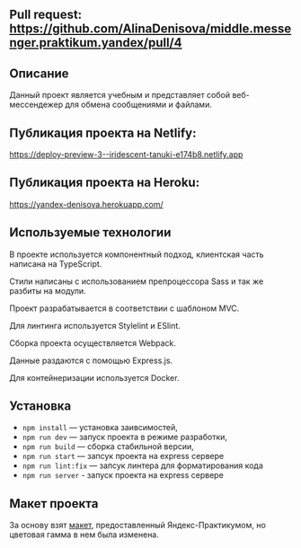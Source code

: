 ## Pull request: https://github.com/AlinaDenisova/middle.messenger.praktikum.yandex/pull/4

## Описание

Данный проект является учебным и представляет собой веб-мессендежер для обмена сообщениями и файлами.

## Публикация проекта на Netlify:
https://deploy-preview-3--iridescent-tanuki-e174b8.netlify.app

## Публикация проекта на Heroku:
https://yandex-denisova.herokuapp.com/

## Используемые технологии

В проекте используется компонентный подход, клиентская часть написана на TypeScript.

Стили написаны с использованием препроцессора Sass и так же разбиты на модули.

Проект разрабатывается в соответствии с шаблоном MVC.

Для линтинга используется Stylelint и ESlint.

Сборка проекта осуществляется Webpack.

Данные раздаются с помощью Express.js.

Для контейнеризации используется Docker.

## Установка

- `npm install` — установка заивсимостей,
- `npm run dev` — запуск проекта в режиме разработки,
- `npm run build` — сборка стабильной версии,
- `npm run start` — запсук проекта на express сервере
- `npm run lint:fix` — запсук линтера для форматирования кода
- `npm run server` - запуск проекта на express сервере


## Макет проекта

За основу взят [макет](https://www.figma.com/file/8a7pZnQLIfjQ3YSTTR0V34/messenger?node-id=0%3A1), предоставленный Яндекс-Практикумом, но цветовая гамма в нем была изменена.